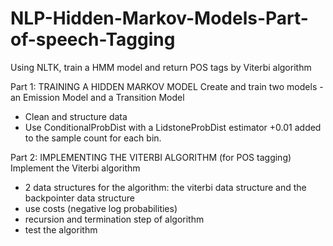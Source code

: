 # NLP-Hidden-Markov-Models-Part-of-speech-Tagging
Using NLTK, train a HMM model and return POS tags by Viterbi algorithm

Part 1: TRAINING A HIDDEN MARKOV MODEL
Create and train two models - an Emission Model and a Transition Model
- Clean and structure data
- Use ConditionalProbDist with a LidstoneProbDist estimator +0.01 added to the sample count for each bin.

Part 2: IMPLEMENTING THE VITERBI ALGORITHM (for POS tagging)
Implement the Viterbi algorithm
- 2 data structures for the algorithm: the viterbi data structure and the backpointer data structure
- use costs (negative log probabilities)
- recursion and termination step of algorithm
- test the algorithm
